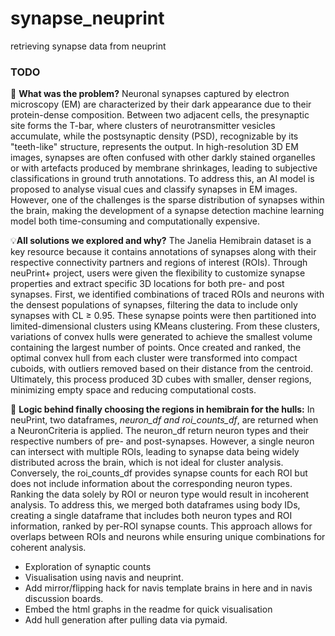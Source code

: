 # synapse_neuprint
retrieving synapse data from neuprint 

### TODO
🚩 **What was the problem?**
Neuronal synapses captured by electron microscopy (EM) are characterized by their dark appearance due to their protein-dense composition. Between two adjacent cells, the presynaptic site forms the T-bar, where clusters of neurotransmitter vesicles accumulate, while the postsynaptic density (PSD), recognizable by its "teeth-like" structure, represents the output. In high-resolution 3D EM images, synapses are often confused with other darkly stained organelles or with artefacts produced by membrane shrinkages, leading to subjective classifications in ground truth annotations. To address this, an AI model is proposed to analyse visual cues and classify synapses in EM images. However, one of the challenges is the sparse distribution of synapses within the brain, making the development of a synapse detection machine learning model both time-consuming and computationally expensive.

💡**All solutions we explored and why?**
The Janelia Hemibrain dataset is a key resource because it contains annotations of synapses along with their respective connectivity partners and regions of interest (ROIs). Through neuPrint+ project, users were given the flexibility to customize synapse properties and extract specific 3D locations for both pre- and post synapses. First, we identified combinations of traced ROIs and neurons with the densest populations of synapses, filtering the data to include only synapses with CL ≥ 0.95. These synapse points were then partitioned into limited-dimensional clusters using KMeans clustering. From these clusters, variations of convex hulls were generated to achieve the smallest volume containing the largest number of points. Once created and ranked, the optimal convex hull from each cluster were transformed into compact cuboids, with outliers removed based on their distance from the centroid. Ultimately, this process produced 3D cubes with smaller, denser regions, minimizing empty space and reducing computational costs.

🧠 **Logic behind finally choosing the regions in hemibrain for the hulls:**
In neuPrint, two dataframes, _neuron_df and roi_counts_df_, are returned when a NeuronCriteria is applied. The neuron_df return neuron types and their respective numbers of pre- and post-synapses. However, a single neuron can intersect with multiple ROIs, leading to synapse data being widely distributed across the brain, which is not ideal for cluster analysis. Conversely, the roi_counts_df provides synapse counts for each ROI but does not include information about the corresponding neuron types. Ranking the data solely by ROI or neuron type would result in incoherent analysis. To address this, we merged both dataframes using body IDs, creating a single dataframe that includes both neuron types and ROI information, ranked by per-ROI synapse counts. This approach allows for overlaps between ROIs and neurons while ensuring unique combinations for coherent analysis.

- Exploration of synaptic counts
- Visualisation using navis and neuprint.
- Add mirror/flipping hack for navis template brains in here and in navis discussion boards.
- Embed the html graphs in the readme for quick visualisation
- Add hull generation after pulling data via pymaid.
